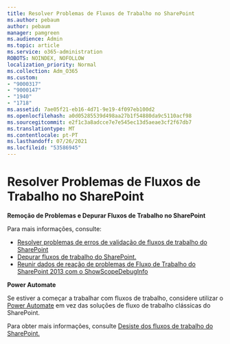 ```yaml
---
title: Resolver Problemas de Fluxos de Trabalho no SharePoint
ms.author: pebaum
author: pebaum
manager: pamgreen
ms.audience: Admin
ms.topic: article
ms.service: o365-administration
ROBOTS: NOINDEX, NOFOLLOW
localization_priority: Normal
ms.collection: Adm_O365
ms.custom:
- "9000317"
- "9000147"
- "1940"
- "1718"
ms.assetid: 7ae05f21-eb16-4d71-9e19-4f097eb100d2
ms.openlocfilehash: a0d05285539d498aa27b1f54880da9c5110acf98
ms.sourcegitcommit: e2f1c3a8adcce7e7e545ec13d5aeae3cf2f67db7
ms.translationtype: MT
ms.contentlocale: pt-PT
ms.lasthandoff: 07/26/2021
ms.locfileid: "53586945"
---
```

# <a name="troubleshoot-workflows-in-sharepoint"></a>Resolver Problemas de Fluxos de Trabalho no SharePoint

**Remoção de Problemas e Depurar Fluxos de Trabalho no SharePoint**

Para mais informações, consulte:

- [Resolver problemas de erros de validação de fluxos de trabalho do SharePoint](/sharepoint/dev/general-development/troubleshooting-sharepoint-server-workflow-validation-errors-in-visio)
- [Depurar fluxos de trabalho do SharePoint.](/sharepoint/dev/general-development/debugging-sharepoint-server-workflows)
- [Reunir dados de reação de problemas de Fluxo de Trabalho do SharePoint 2013 com o ShowScopeDebugInfo](/sharepoint/troubleshoot/workflows/gather-workflow-data)

**Power Automate**

Se estiver a começar a trabalhar com fluxos de trabalho, considere utilizar o [Power Automate](/power-automate/modern-approvals) em vez das soluções de fluxo de trabalho clássicas do SharePoint.

Para obter mais informações, consulte [Desiste dos fluxos de trabalho do SharePoint.](/alchemyinsights/sharepoint-workflows-retiring)
